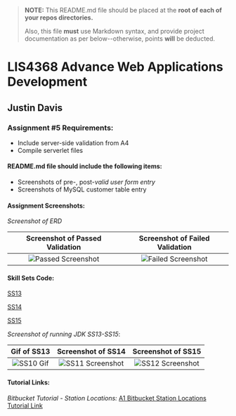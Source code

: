 > **NOTE:** This README.md file should be placed at the **root of each of your repos directories.**
>
>Also, this file **must** use Markdown syntax, and provide project documentation as per below--otherwise, points **will** be deducted.
>

# LIS4368 Advance Web Applications Development

## Justin Davis

### Assignment #5 Requirements:

* Include server-side validation from A4
* Compile serverlet files

#### README.md file should include the following items:

* Screenshots of pre-, post-*valid user form entry*
* Screenshots of MySQL customer table entry

#### Assignment Screenshots:

*Screenshot of ERD*

Screenshot of Passed Validation             |  Screenshot of Failed Validation          
:-------------------------:|:-------------------------:|
![Passed Screenshot](img/thanks.png)  |  ![Failed Screenshot](img/required.png)

#### Skill Sets Code:

[SS13](docs/countCharacters.java)

[SS14](docs/FileWriteReadCount.java)

[SS15](docs/Ascii.java)

*Screenshot of running JDK SS13-SS15*:

Gif of SS13             |  Screenshot of SS14             | Screenshot of SS15          
:-------------------------:|:-------------------------:|:------------------------------------------------:
![SS10 Gif](img/ss10.png)  |  ![SS11 Screenshot](img/ss11.png)  | ![SS12 Screenshot](img/ss12.gif)

#### Tutorial Links:

*Bitbucket Tutorial - Station Locations:*
[A1 Bitbucket Station Locations Tutorial Link](https://bitbucket.org/jd19z/bitbucketstationlocations/ "Bitbucket Station Locations")